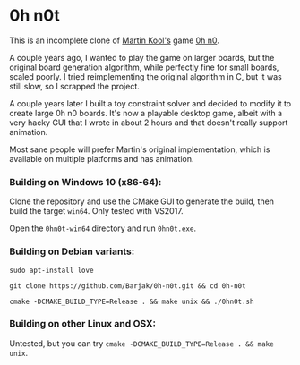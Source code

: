 # 0h n0t

This is an incomplete clone of [Martin Kool's](https://github.com/mrtnkl) game [0h n0](http://0hn0.com/).

A couple years ago, I wanted to play the game on larger boards, but the original board generation algorithm, while perfectly fine for small boards, scaled poorly. I tried reimplementing the original algorithm in C, but it was still slow, so I scrapped the project.

A couple years later I built a toy constraint solver and decided to modify it to create large 0h n0 boards. It's now a playable desktop game, albeit with a very hacky GUI that I wrote in about 2 hours and that doesn't really support animation.

Most sane people will prefer Martin's original implementation, which is available on multiple platforms and has animation.

### Building on Windows 10 (x86-64):

Clone the repository and use the CMake GUI to generate the build, then build the target `win64`. Only tested with VS2017.

Open the `0hn0t-win64` directory and run `0hn0t.exe`.

### Building on Debian variants:

`sudo apt-install love`

`git clone https://github.com/Barjak/0h-n0t.git && cd 0h-n0t`

`cmake -DCMAKE_BUILD_TYPE=Release . && make unix && ./0hn0t.sh`

### Building on other Linux and OSX:

Untested, but you can try `cmake -DCMAKE_BUILD_TYPE=Release . && make unix`.
